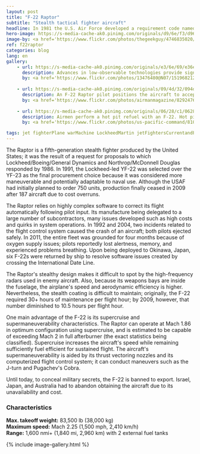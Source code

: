 ```yaml
---
layout: post
title: "F-22 Raptor"
subtitle: "Stealth tactical fighter aircraft"
headline: In 1981 the U.S. Air Force developed a requirement code named "Senior Sky" for new air superiority fighter to replace the F-15 Eagle and F-16 Fighting Falcon, culminating in the flight test of two technology demonstrator prototypes, the YF-22 and the YF-23.
hero-image: https://s-media-cache-ak0.pinimg.com/originals/d9/6e/f3/d96ef334934bf485c0b18465395e0f87.jpg
image-by: <a href='https://www.flickr.com/photos/thegeekguy/4746835020/in/photolist-8esLF7-5t8LiH-8GvKFg-332fzx-3R4KDY-8k4u4y-rwFeHM-5rwyKe-dGvguE-8jYWKT-336Lrq-drD8MC-5rwDxt-4y3Mvy-6RRSMA-99Rwe9-56PHdi-31KhF1-336LoW-cV2ryU-goAn7z-8k4uPu-5rwETx-8epv6v-5V5UUh-dG66Gk-8e6siD-9gEvtS-ygz2s-6RMQiM-8jYz6B-6SvdsU-psKPfv-dhzieo-7Asb3A-6RRThq-phjrH-6CEsKs-dNZBuY-2ay2B5-5rAUhs-6RRTxf-goAaWY-x35xdP-85VkAH-eopTFz-kFHY7A-5uUuXK-7AHZJo-99NntX' target='_new'>F-22 Raptor</a> by <a href='https://www.flickr.com/photos/thegeekguy/' target='_new' >David Newberger</a> under <a href='https://creativecommons.org/licenses/by-nc-nd/2.0/' target='_new'>Attribution-NonCommercial-NoDerivs 2.0 Generic</a>
ref: f22raptor
categories: blog
lang: en
gallery:
    - url: https://s-media-cache-ak0.pinimg.com/originals/e3/6e/69/e36e691b5aaea3449ca5a11861989ae9.jpg
      description: Advances in low-observable technologies provide significantly improved survivability and lethality against air-to-air and surface-to-air threats.
      by: <a href='https://www.flickr.com/photos/13476480@N07/15196821287/in/photolist-p9TFw8-4RBtaQ-pcKjDP-oVvVQH-5rAZUd-yhppXc-pcKiRg-oVvVH8-pJDJRN-dJYrjb-7SmAJP-dbD4TD-8GJHfu-cvNaS9-5sLLZq-dkWsEA-dGvdNy-5rB3Y9-dGpVG2-dGpPjx-82LJ64-5V1nyK-6S43mQ-5rB3t9-5sfVVB-dGvimd-5rAV5A-5rAYww-9r66oH-5rAYas-dGpQhx-dkWs7Q-5rAVwW-5rwHgB-5V5KPQ-5rwBzn-5rwFSV-dGpWhH-x3C242-cV2roJ-5rwGBr-dkWrYj-6qkhhY-5rB5no-dGpTEK-dkWsyY-5aFyyv-5sAEWo-5V1ocD-c2Dq7E' target='_new'>F-22 Raptor</a> by <a href='https://www.flickr.com/photos/13476480@N07/' target='_new' >manhai</a> under <a href='https://creativecommons.org/licenses/by/2.0/' target='_new'>Attribution 2.0 Generic</a>
      
    - url: https://s-media-cache-ak0.pinimg.com/originals/09/4d/32/094d323e9bb70aa10fed941f967d5674.jpg
      description: An F-22 Raptor pilot positions the aircraft to accept fuel from a KC-135 Stratotanker.
      by: <a href='https://www.flickr.com/photos/airmanmagazine/8292476604/in/photolist-dCM7oy-prxsT9-cXfEMQ-bu9baS-oprGSW-cXfP5f-cNJcDs-cNJdzN-oFEqRt-6TgMQr-m1SKMe-cXfG8G-cNJbxq-cXfF3S-cXfNNo-cXfM3J-8BLEfG-DSFGFC-cXfPj3-8tNTU4-dJYrjY-9NFfSL-cXfKkA-cXfPyo-cXfGGm-cXfFSq-cXfH1b-cNJcbU-cXfKDf-riFV1Q-9i9PsC-cXfK5w-u1ciLE-9i6JRH-cXfHPo-cNJbpm-cXfMBy-6Tm169-cXfKVb-cXfGqE-9iCkzh-buoR5w-bHiD4v-cXfLsm-bHiDgi-cXfMWN-cXfFAE-9izdwe-cXfHA5-bHiDNK' target='_new'>120510-F-JQ435-133</a> by <a href='https://www.flickr.com/photos/airmanmagazine/' target='_new' >Airman Magazine</a> under <a href='https://creativecommons.org/licenses/by-nc/2.0/' target='_new'>Attribution-NonCommercial 2.0 Generic</a>
      
    - url: https://s-media-cache-ak0.pinimg.com/originals/06/28/c1/0628c1601ebbadc8e951853ea1fba663.jpg
      description: Airmen perform a hot pit refuel with an F-22. Hot pit refueling is a procedure performed in order to rapidly refuel the aircraft and allow it to complete a second sortie in a short amount of time.
      by: <a href='https://www.flickr.com/photos/us-pacific-command/8100814506/' target='_new'>Perform a hot pit refuel with an F-22</a> by <a href='https://www.flickr.com/photos/us-pacific-command/' target='_new' >U.S. Pacific Command</a> under <a href='https://creativecommons.org/licenses/by-nc-nd/2.0/' target='_new'>Attribution-NonCommercial-NoDerivs 2.0 Generic</a>

tags: jet fighterPlane warMachine LockheedMartin jetFightersCurrentandPast
---
```

The Raptor is a fifth-generation stealth fighter produced by the United States; it was the result of a request for proposals to which Lockheed/Boeing/General Dynamics and Northrop/McDonnell Douglas responded by 1986. In 1991, the Lockheed-led YF-22 was selected over the YF-23 as the final procurement choice because it was considered more maneuverable and potentially adaptable to naval use. Although the USAF had initially planned to order 750 units, production finally ceased in 2009 after 187 aircraft due to cost overruns.

The Raptor relies on highly complex software to correct its flight automatically following pilot input. Its manufacture being delegated to a large number of subcontractors, many issues developed such as high costs and quirks in system operations. In 1992 and 2004, two incidents related to the flight control system caused the crash of an aircraft; both pilots ejected safely. In 2011, the entire fleet was grounded for four months because of oxygen supply issues; pilots reportedly lost alertness, memory, and experienced problems breathing. Upon being deployed to Okinawa, Japan, six F-22s were returned by ship to resolve software issues created by crossing the International Date Line.

The Raptor's stealthy design makes it difficult to spot by the high-frequency radars used in enemy aircraft. Also, because its weapons bays are inside the fuselage, the airplane's speed and aerodynamic efficiency is higher. Nevertheless, the stealth coating is difficult to maintain; originally, the F-22 required 30+ hours of maintenance per flight hour; by 2009, however, that number diminished to 10.5 hours per flight hour.

One main advantage of the F-22 is its supercruise and supermaneuverability characteristics. The Raptor can operate at Mach 1.86 in optimum configuration using supercruise, and is estimated to be capable of exceeding Mach 2 in full afterburner (the exact statistics being classified). Supercruise increases the aircraft's speed while remaining sufficiently fuel efficient for sustained flight. The aircraft's supermaneuverability is aided by its thrust vectoring nozzles and its computerized flight control system; it can conduct maneuvers such as the J-turn and Pugachev's Cobra.

Until today, to conceal military secrets, the F-22 is banned to export. Israel, Japan, and Australia had to abandon obtaining the aircraft due to its unavailability and cost.

<h3>Characteristics</h3>

<strong>Max. takeoff weight:</strong> 83,500 lb (38,000 kg)<br />
<strong>Maximum speed:</strong> Mach 2.25 (1,500 mph, 2,410 km/h)<br />
<strong>Range:</strong> 1,600 nmi+ (1,840 mi, 2,960 km) with 2 external fuel tanks

{% include image-gallery.html %}

